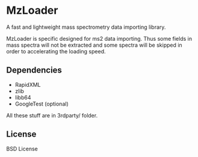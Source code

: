 # MzLoader

A fast and lightweight mass spectrometry data importing library.

MzLoader is specific designed for ms2 data importing. Thus some fields in mass spectra
will not be extracted and some spectra will be skipped in order to accelerating the
loading speed.

## Dependencies

- RapidXML
- zlib
- libb64
- GoogleTest (optional)

All these stuff are in 3rdparty/ folder.

## License
BSD License
